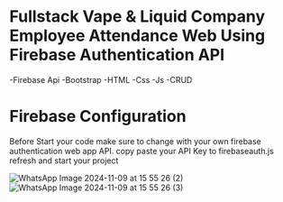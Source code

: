 # Fullstack Vape & Liquid Company Employee Attendance Web Using Firebase Authentication API 
-Firebase Api
-Bootstrap
-HTML
-Css
-Js
-CRUD

# Firebase Configuration
Before Start your code make sure to change with your own firebase authentication web app API. copy paste your API Key to firebaseauth.js refresh and start your project


![WhatsApp Image 2024-11-09 at 15 55 26 (2)](https://github.com/user-attachments/assets/d3a04d6e-e38c-414b-ba01-d9ca0a7ee13a)
![WhatsApp Image 2024-11-09 at 15 55 26 (3)](https://github.com/user-attachments/assets/be25c5af-013b-494b-a357-2e0ebb87a2dc)
